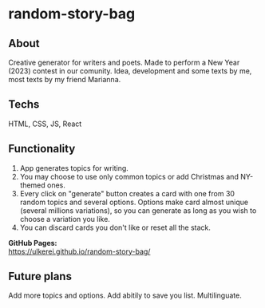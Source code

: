 # random-story-bag

## About
Creative generator for writers and poets. Made to perform a New Year (2023) contest in our comunity. Idea, development and some texts by me, most texts by my friend Marianna.

## Techs
HTML, CSS, JS, React

## Functionality
1. App generates topics for writing.
2. You may choose to use only common topics or add Christmas and NY-themed ones.
3. Every click on "generate" button creates a card with one from 30 random topics and several options. Options make card almost unique (several millions variations), so you can generate as long as you wish to choose a variation you like. 
4. You can discard cards you don't like or reset all the stack.
  
**GitHub Pages:**  
https://ulkerei.github.io/random-story-bag/

## Future plans
Add more topics and options. Add abitily to save you list. Multilinguate.
